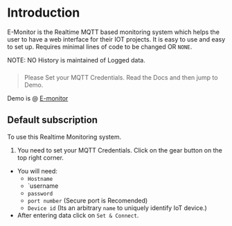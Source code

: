
# Introduction
E-Monitor is the Realtime MQTT based monitoring system which helps the user to have a web interface for their IOT projects.
It is easy to use and easy to set up.
Requires minimal lines of code to be changed OR `NONE`.

NOTE: NO History is maintained of Logged data.

###
> Please Set your MQTT Credentials.
> Read the Docs and then jump to Demo.

Demo is @ [E-monitor](https://mohinishsharma.github.io/E-monitor)

## Default subscription

To use this Realtime Monitoring system.

1. You need to set your MQTT Credentials. Click on the gear button on the top right corner.
  + You will need:
    - `Hostname`
    - `username
    - `password`
    - `port number` (Secure port is Recomended)
    - `Device id` (Its an arbitrary `name` to uniquely identify IoT device.)
  + After entering data click on `Set & Connect`.
